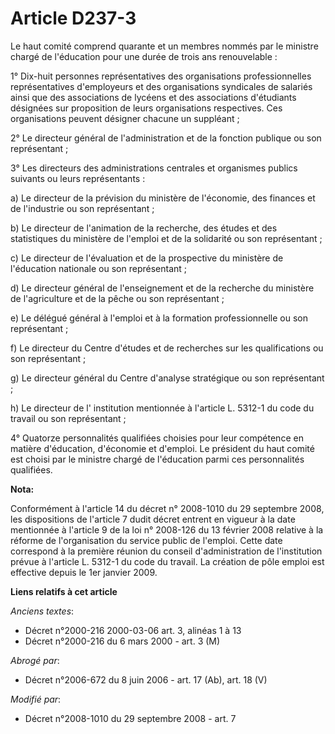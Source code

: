 # Article D237-3

Le haut comité comprend quarante et un membres nommés par le ministre chargé de l'éducation pour une durée de trois ans
renouvelable : 

1° Dix-huit personnes représentatives des organisations professionnelles représentatives d'employeurs et des organisations
syndicales de salariés ainsi que des associations de lycéens et des associations d'étudiants désignées sur proposition de
leurs organisations respectives. Ces organisations peuvent désigner chacune un suppléant ; 

2° Le directeur général de l'administration et de la fonction publique ou son représentant ; 

3° Les directeurs des administrations centrales et organismes publics suivants ou leurs représentants : 

a) Le directeur de la prévision du ministère de l'économie, des finances et de l'industrie ou son représentant ; 

b) Le directeur de l'animation de la recherche, des études et des statistiques du ministère de l'emploi et de la solidarité
ou son représentant ; 

c) Le directeur de l'évaluation et de la prospective du ministère de l'éducation nationale ou son représentant ; 

d) Le directeur général de l'enseignement et de la recherche du ministère de l'agriculture et de la pêche ou son
représentant ; 

e) Le délégué général à l'emploi et à la formation professionnelle ou son représentant ; 

f) Le directeur du Centre d'études et de recherches sur les qualifications ou son représentant ; 

g) Le directeur général du Centre d'analyse stratégique ou son représentant ; 

h) Le directeur de l'     institution mentionnée à l'article L. 5312-1 du code du travail  ou son représentant ; 

4° Quatorze personnalités qualifiées choisies pour leur compétence en matière d'éducation, d'économie et d'emploi. Le
président du haut comité est choisi par le ministre chargé de l'éducation parmi ces personnalités qualifiées.

**Nota:**

Conformément à l'article 14 du décret n° 2008-1010 du 29 septembre 2008, les dispositions de l'article 7 dudit décret entrent
en vigueur à la date mentionnée à l'article 9 de la loi n° 2008-126 du 13 février 2008 relative à la réforme de
l'organisation du service public de l'emploi. Cette date correspond à la première réunion du conseil d'administration de
l'institution prévue à l'article L. 5312-1 du code du travail. La création de pôle emploi est effective depuis le 1er janvier
2009.

**Liens relatifs à cet article**

_Anciens textes_:

  - Décret n°2000-216 2000-03-06 art. 3, alinéas 1 à 13
  - Décret n°2000-216 du 6 mars 2000 - art. 3 (M)

_Abrogé par_:

  - Décret n°2006-672 du 8 juin 2006 - art. 17 (Ab), art. 18 (V)

_Modifié par_:

  - Décret n°2008-1010 du 29 septembre 2008 - art. 7
